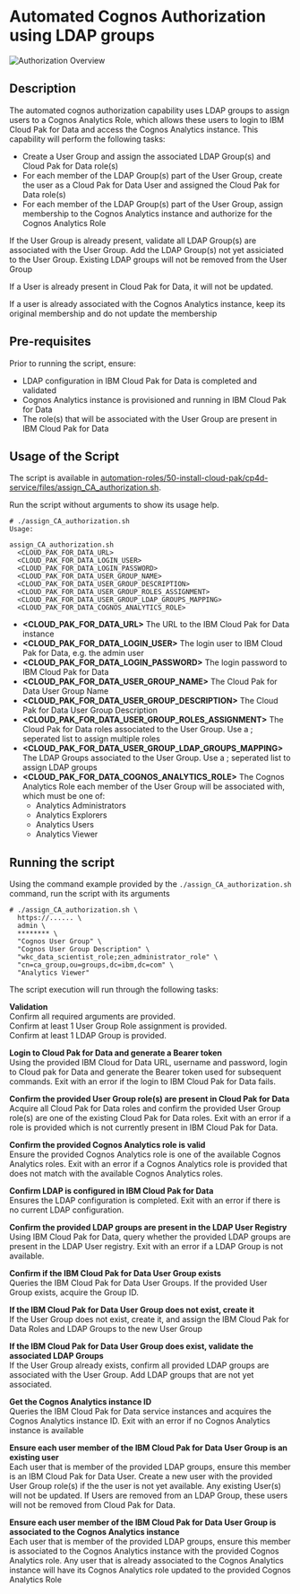 # Automated Cognos Authorization using LDAP groups

![Authorization Overview](/images/cognos_authorization.png)

## Description
The automated cognos authorization capability uses LDAP groups to assign users to a Cognos Analytics Role, which allows these users to login to IBM Cloud Pak for Data and access the Cognos Analytics instance. This capability will perform the following tasks:
- Create a User Group and assign the associated LDAP Group(s) and Cloud Pak for Data role(s)
- For each member of the LDAP Group(s) part of the User Group, create the user as a Cloud Pak for Data User and assigned the Cloud Pak for Data role(s)
- For each member of the LDAP Group(s) part of the User Group, assign membership to the Cognos Analytics instance and authorize for the Cognos Analytics Role

If the User Group is already present, validate all LDAP Group(s) are associated with the User Group. Add the LDAP Group(s) not yet assiciated to the User Group. Existing LDAP groups will not be removed from the User Group

If a User is already present in Cloud Pak for Data, it will not be updated.

If a user is already associated with the Cognos Analytics instance, keep its original membership and do not update the membership

## Pre-requisites
Prior to running the script, ensure:
- LDAP configuration in IBM Cloud Pak for Data is completed and validated
- Cognos Analytics instance is provisioned and running in IBM Cloud Pak for Data
- The role(s) that will be associated with the User Group are present in IBM Cloud Pak for Data

## Usage of the Script
The script is available in [automation-roles/50-install-cloud-pak/cp4d-service/files/assign_CA_authorization.sh](/automation-roles/50-install-cloud-pak/cp4d-service/files/assign_CA_authorization.sh).

Run the script without arguments to show its usage help.
```
# ./assign_CA_authorization.sh                                                                               
Usage:

assign_CA_authorization.sh
  <CLOUD_PAK_FOR_DATA_URL>
  <CLOUD_PAK_FOR_DATA_LOGIN_USER>
  <CLOUD_PAK_FOR_DATA_LOGIN_PASSWORD>
  <CLOUD_PAK_FOR_DATA_USER_GROUP_NAME>
  <CLOUD_PAK_FOR_DATA_USER_GROUP_DESCRIPTION>
  <CLOUD_PAK_FOR_DATA_USER_GROUP_ROLES_ASSIGNMENT>
  <CLOUD_PAK_FOR_DATA_USER_GROUP_LDAP_GROUPS_MAPPING>
  <CLOUD_PAK_FOR_DATA_COGNOS_ANALYTICS_ROLE>
```

- **<CLOUD_PAK_FOR_DATA_URL>**  The URL to the IBM Cloud Pak for Data instance
- **<CLOUD_PAK_FOR_DATA_LOGIN_USER>** The login user to IBM Cloud Pak for Data, e.g. the admin user
- **<CLOUD_PAK_FOR_DATA_LOGIN_PASSWORD>** The login password to IBM Cloud Pak for Data
- **<CLOUD_PAK_FOR_DATA_USER_GROUP_NAME>** The Cloud Pak for Data User Group Name
- **<CLOUD_PAK_FOR_DATA_USER_GROUP_DESCRIPTION>** The Cloud Pak for Data User Group Description
- **<CLOUD_PAK_FOR_DATA_USER_GROUP_ROLES_ASSIGNMENT>** The Cloud Pak for Data roles associated to the User Group. Use a ; seperated list to assign multiple roles
- **<CLOUD_PAK_FOR_DATA_USER_GROUP_LDAP_GROUPS_MAPPING>** The LDAP Groups associated to the User Group. Use a ; seperated list to assign LDAP groups
- **<CLOUD_PAK_FOR_DATA_COGNOS_ANALYTICS_ROLE>** The Cognos Analytics Role each member of the User Group will be associated with, which must be one of:
  - Analytics Administrators
  - Analytics Explorers
  - Analytics Users
  - Analytics Viewer

## Running the script

Using the command example provided by the `./assign_CA_authorization.sh` command, run the script with its arguments
```
# ./assign_CA_authorization.sh \
  https://...... \
  admin \
  ******** \
  "Cognos User Group" \
  "Cognos User Group Description" \
  "wkc_data_scientist_role;zen_administrator_role" \
  "cn=ca_group,ou=groups,dc=ibm,dc=com" \
  "Analytics Viewer"
```
The script execution will run through the following tasks:

**Validation**  
Confirm all required arguments are provided.  
Confirm at least 1 User Group Role assignment is provided.  
Confirm at least 1 LDAP Group is provided.

**Login to Cloud Pak for Data and generate a Bearer token**  
Using the provided IBM Cloud for Data URL, username and password, login to Cloud pak for Data and generate the Bearer token used for subsequent commands. Exit with an error if the login to IBM Cloud Pak for Data fails. 

**Confirm the provided User Group role(s) are present in Cloud Pak for Data**  
Acquire all Cloud Pak for Data roles and confirm the provided User Group role(s) are one of the existing Cloud Pak for Data roles. Exit with an error if a role is provided which is not currently present in IBM Cloud Pak for Data.

**Confirm the provided Cognos Analytics role is valid**  
Ensure the provided Cognos Analytics role is one of the available Cognos Analytics roles. Exit with an error if a Cognos Analytics role is provided that does not match with the available Cognos Analytics roles.

**Confirm LDAP is configured in IBM Cloud Pak for Data**  
Ensures the LDAP configuration is completed. Exit with an error if there is no current LDAP configuration.

**Confirm the provided LDAP groups are present in the LDAP User Registry**  
Using IBM Cloud Pak for Data, query whether the provided LDAP groups are present in the LDAP User registry. Exit with an error if a LDAP Group is not available.

**Confirm if the IBM Cloud Pak for Data User Group exists**  
Queries the IBM Cloud Pak for Data User Groups. If the provided User Group exists, acquire the Group ID. 

**If the IBM Cloud Pak for Data User Group does not exist, create it**  
If the User Group does not exist, create it, and assign the IBM Cloud Pak for Data Roles and LDAP Groups to the new User Group

**If the IBM Cloud Pak for Data User Group does exist, validate the associated LDAP Groups**  
If the User Group already exists, confirm all provided LDAP groups are associated with the User Group. Add LDAP groups that are not yet associated.

**Get the Cognos Analytics instance ID**  
Queries the IBM Cloud Pak for Data service instances and acquires the Cognos Analytics instance ID. Exit with an error if no Cognos Analytics instance is available

**Ensure each user member of the IBM Cloud Pak for Data User Group is an existing user**  
Each user that is member of the provided LDAP groups, ensure this member is an IBM Cloud Pak for Data User. Create a new user with the provided User Group role(s) if the the user is not yet available. Any existing User(s) will not be updated. If Users are removed from an LDAP Group, these users will not be removed from Cloud Pak for Data. 

**Ensure each user member of the IBM Cloud Pak for Data User Group is associated to the Cognos Analytics instance**  
Each user that is member of the provided LDAP groups, ensure this member is associated to the Cognos Analytics instance with the provided Cognos Analytics role. Any user that is already associated to the Cognos Analytics instance will have its Cognos Analytics role updated to the provided Cognos Analytics Role